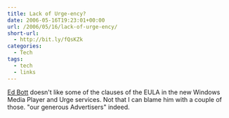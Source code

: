 ```yaml
---
title: Lack of Urge-ency?
date: 2006-05-16T19:23:01+00:00
url: /2006/05/16/lack-of-urge-ency/
short-url:
  - http://bit.ly/fQsKZk
categories:
  - Tech
tags:
  - tech
  - links
---
```

[Ed Bott](http://blogs.zdnet.com/Bott/?p=61) doesn't like some of the clauses of the EULA in the new Windows Media Player and Urge services. Not that I can blame him with a couple of those. "our generous Advertisers" indeed.